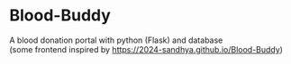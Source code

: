 # Blood-Buddy
A blood donation portal with python (Flask) and database<br>
(some frontend inspired by https://2024-sandhya.github.io/Blood-Buddy)
